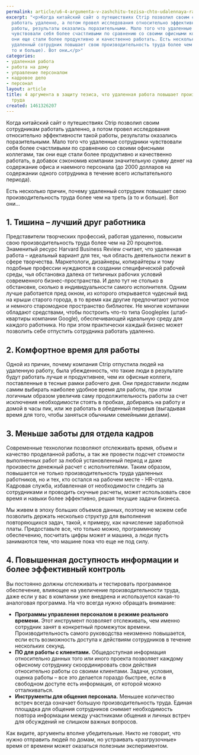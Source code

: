 ```yaml
---
permalink: article/u6-4-argumenta-v-zashchitu-tezisa-chto-udalennaya-rabota-povyshaet-proizvoditelnost-truda
excerpt: "<p>Когда китайский сайт о путешествиях Ctriр позволил своим сотрудникам
  работать удаленно, а потом провел исследования относительно эффективности такой
  работы, результаты оказались поразительными. Мало того что удаленные сотрудники
  чувствовали себя более счастливыми по сравнению со своими офисными коллегами, так
  они еще стали более продуктивно и качественно работать. Есть несколько причин, почему
  удаленный сотрудник повышает свою производительность труда более чем на треть (а
  то и больше). Вот они…</p>"
categories:
- удаленная работа
- работа на дому
- управление персоналом
- кадровое дело
- персонал
layout: article
title: 4 аргумента в защиту тезиса, что удаленная работа повышает производительность
  труда
created: 1461326207
---
```

<p>Когда китайский сайт о путешествиях Ctriр позволил своим сотрудникам работать удаленно, а потом провел исследования относительно эффективности такой работы, результаты оказались поразительными. Мало того что удаленные сотрудники чувствовали себя более счастливыми по сравнению со своими офисными коллегами, так они еще стали более продуктивно и качественно работать, в добавок сэкономив компании значительную сумму денег на содержание офиса и наемного персонала (до 2000 долларов на содержании одного сотрудника в течение всего испытательного периода). </p>
<p>Есть несколько причин, почему удаленный сотрудник повышает свою производительность труда более чем на треть (а то и больше). Вот они…</p>
<h2>1. Тишина – лучший друг работника</h2>
<p>Представители творческих профессий, работая удаленно, повысили свою производительность труда более чем на 20 процентов. Знаменитый ресурс Harvard Business Review считает, что удаленная работа – идеальный вариант для тех, чья область деятельности лежит в сфере творчества. Маркетологи, дизайнеры, копирайтеры и тому подобные профессии нуждаются в создании специфической рабочей среды, чья обстановка далека от типичных рабочих условий современного бизнес-пространства. И дело тут не столько в обстановке, сколько в индивидуальности самого исполнителя. Одним лучше работается пред окном, из которого открывается чудесный вид на крыши старого города, в то время как другие предпочитают уютное и немного старомодное пространство библиотек. Не многие компании обладают средствами, чтобы построить что-то типа Googleplex (штаб-квартиры компании Google), обеспечивающей идеальную среду для каждого работника. Но при этом практически каждый бизнес может позволить себе отпустить сотрудника работать удаленно.</p>
<h2>2. Комфортное время для работы</h2>
<p>Одной из причин, почему компания Ctriр отпустила людей на удаленную работу, была убежденность, что такие люди в результате будут работать лучше и продуктивнее, чем их офисные коллеги, поставленные в тесные рамки рабочего дня. Они предоставили людям самим выбирать наиболее удобное время для работы, при этом логичным образом увеличив саму продолжительность работы за счет исключения необходимости стоять в пробках, добираясь на работу и домой в часы пик, или же работать в обеденный перерыв (выгадывая время для того, чтобы заняться обычными семейными делами). </p>
<h2>3. Меньше заботы для отдела кадров</h2>
<p>Современные технологии позволяют отслеживать время, объем и качество проделанной работы, а так же провести подсчет стоимости выполненных работ за любой установленный период и даже произвести денежный расчет с исполнителями. Таким образом, повышается не только производительность труда удаленных работников, но и тех, кто остался на рабочем месте - HR-отдела. Кадровая служба, избавленная от необходимости следить за сотрудниками и проводить скучные расчеты, может использовать свое время и навыки более эффективно, решая текущие задачи бизнеса. </p>
<p>Мы живем в эпоху больших объемов данных, поэтому не можем себе позволить держать несколько структур для выполнения повторяющихся задач, такой, к примеру, как начисление заработной платы. Предоставьте все, что только можно, программному обеспечению, посчитать цифры может и машина, а люди пусть занимаются тем, что машине пока что еще не под силу. </p>
<h2>4. Повышенная доступность информации и более эффективный контроль</h2>
<p>Вы постоянно должны отслеживать и тестировать программное обеспечение, влияющее на увеличение производительности труда, даже если у вас в компании уже внедрена и используется какая-то аналоговая программа. На что всегда нужно обращать внимание:</p>
<p> </p>
<ul> 
	<li><span><strong>Программы управления персоналом в режиме реального времени.</strong> Этот инструмент позволяет отслеживать, чем именно сотрудник занят в конкретный промежуток времени. Производительность самого руководства неизменно повышается, если есть возможность доступа к действиям сотрудников в течение нескольких секунд.</span></li>
	<li><span><strong>ПО для работы с клиентами.</strong> Общедоступная информация относительно данных того или иного проекта позволяет каждому офисному сотруднику скоординировать свои действия относительно работы со своими клиентами. Задачи, условия, оценка работы – все это делается гораздо быстрее, если в свободном доступе есть информация, от которой можно отталкиваться.</span></li>
	<li><span><strong>Инструменты для общения персонала.</strong> Меньшее количество встреч всегда означает большую производительность труда. Единая площадка для общения сотрудников снимает необходимость повтора информации между участниками общения и личных встреч для обсуждений не слишком важных вопросов.</span></li>
 </ul>
<p>Как видите, аргументы вполне убедительные. Никто не говорит, что нужно отправить людей по домам, но устраивать «разгрузочные» время от времени может оказаться полезным экспериментом.</p>
